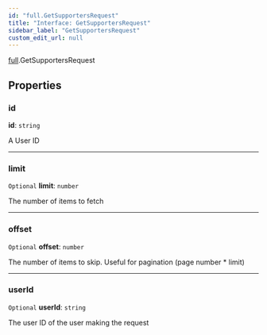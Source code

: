 ```yaml
---
id: "full.GetSupportersRequest"
title: "Interface: GetSupportersRequest"
sidebar_label: "GetSupportersRequest"
custom_edit_url: null
---
```


[full](../namespaces/full.md).GetSupportersRequest

## Properties

### id

 **id**: `string`

A User ID

___

### limit

 `Optional` **limit**: `number`

The number of items to fetch

___

### offset

 `Optional` **offset**: `number`

The number of items to skip. Useful for pagination (page number * limit)

___

### userId

 `Optional` **userId**: `string`

The user ID of the user making the request
